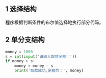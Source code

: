 ## 1 选择结构

程序根据判断条件的布尔值选择地执行部分代码。

## 2 单分支结构

```python
money = 1000
s = int(input('请输入取款金额：'))
if money > s:
    money = money - s
    print('取款成功,余额为：', money)
```

